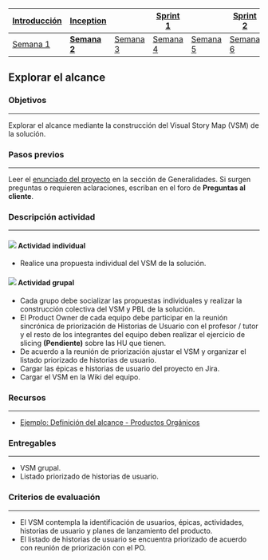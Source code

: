 | [Introducción](https://avargas20.github.io/MISW-Procesos/semanas/introduccion/semana1/semana1) | [Inception](https://avargas20.github.io/MISW-Procesos/semanas/inception/inception) |   | [Sprint 1](https://avargas20.github.io/MISW-Procesos/semanas/sprint1/sprint1) |   | [Sprint 2](https://avargas20.github.io/MISW-Procesos/semanas/sprint2/sprint2) |   | [Cierre]() |
|--------------|-----------|---|----------|---|----------|---|--------|
| [Semana 1](https://avargas20.github.io/MISW-Procesos/semanas/introduccion/semana1/semana1)            | **[Semana 2](https://avargas20.github.io/MISW-Procesos/semanas/inception/semana2/semana2)**         | [Semana 3](https://avargas20.github.io/MISW-Procesos/semanas/inception/semana3/semana3) | [Semana 4](https://avargas20.github.io/MISW-Procesos/semanas/sprint1/semana4/semana4) | [Semana 5](https://avargas20.github.io/MISW-Procesos/semanas/sprint1/semana5/semana5) | [Semana 6](https://avargas20.github.io/MISW-Procesos/semanas/sprint2/semana6/semana6) | [Semana 7](https://avargas20.github.io/MISW-Procesos/semanas/sprint1/semana7/semana7) | Semana 8      |

## Explorar el alcance

### Objetivos

---
Explorar el alcance mediante la construcción del Visual Story Map (VSM) de la solución.

### Pasos previos

---
Leer el [enunciado del proyecto](https://avargas20.github.io/MISW-Procesos/generalidades#enunciado) en la sección de Generalidades. Si surgen preguntas o requieren aclaraciones, escriban en el foro de **Preguntas al cliente**.

### Descripción actividad

---
#### ![](./../../assets/images/individuo.png) Actividad individual

* Realice una propuesta individual del VSM de la solución.

#### ![](./../../assets/images/grupo.png) Actividad grupal

* Cada grupo debe socializar las propuestas individuales y realizar la construcción colectiva del VSM y PBL de la solución.
* El Product Owner de cada equipo debe participar en la reunión sincrónica de priorización de Historias de Usuario con el profesor / tutor y el resto de los integrantes del equipo deben realizar el ejercicio de slicing **(Pendiente)** sobre las HU que tienen.
* De acuerdo a la reunión de priorización ajustar el VSM y organizar el listado priorizado de historias de usuario.
* Cargar las épicas e historias de usuario del proyecto en Jira.
* Cargar el VSM en la Wiki del equipo.

### Recursos 

---
* [Ejemplo: Definición del alcance - Productos Orgánicos](https://miro.com/app/board/o9J_lQLM1Us=/)

### Entregables

---
* VSM grupal.
* Listado priorizado de historias de usuario.

### Criterios de evaluación

---

* El VSM contempla la identificación de usuarios, épicas, actividades, historias de usuario y planes de lanzamiento del producto.
* El listado de historias de usuario se encuentra priorizado de acuerdo con reunión de priorización con el PO.

